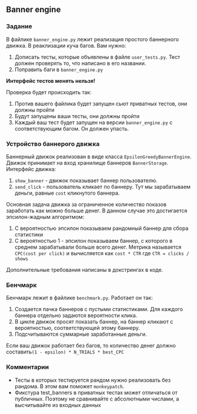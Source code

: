 ## Banner engine

### Задание
В файлике `banner_engine.py` лежит реализация простого баннерного движка. В реаклизации куча багов.
Вам нужно:
1. Дописать тесты, которые объявлены в файле `user_tests.py`. Тест должен проверять то, что написано в его названии.
2. Поправить баги в `banner_engine.py`

__Интерфейс тестов менять нельзя!__

Проверка будет происходить так:
1. Против вашего файлика будет запущен сьют приватных тестов, они должны пройти
2. Будут запущены ваши тесты, они должны пройти
3. Каждый ваш тест будет запущен на версии `banner_engine.py` с соответствующим багом. Он должен упасть.

### Устройство баннерого движка
Баннерный движок реализован в виде класса `EpsilonGreedyBannerEngine`. 
Движок принимает на вход хранилище баннеров `BannerStorage`. Интерфейс движка:
1. `show_banner` -  движок показывает баннер пользователю.
2. `send_click` - пользователь кликает по баннеру. Тут мы зарабатываем деньги, равные `cost` кликнутого баннера.

Основная задача движка за ограниченное количество показов заработать как можно больше денег.
В данном случае это достигается эпсилон-жадным алгоритмом:
1. С вероятностью эпсилон показываем рандомный баннер для сбора статистики
2. С вероятностью 1 - эпсилон показываем баннер, с которого в среднем зарабатывали больше всего денег.
Метрика называется `CPC(cost per click)` и вычисляется как `cost * CTR` где `CTR = clicks / shows`

Дополнительные требования написаны в докстрингах в коде.

### Бенчмарк

Бенчмарк лежит в файлике `benchmark.py`. Работает он так:
1. Создается пачка баннеров с пустыми статистиками. Для каждого баннера отдельно задаются вероятности клика.
2. В цикле движок просят показать баннер, на баннер кликают с вероятностью, соответствующей этому баннеру.
3. Подсчитываются суммарные заработанные деньги.

Если ваш движок работает без багов, то количество денег должно составить`(1 - epsilon) * N_TRIALS * best_CPC`

### Комментарии
* Тесты в которых тестируется рандом нужно реализовать без рандома. В этом вам поможет `monkeypatch`.
* Фикстура test_banners в приватных тестах может отличаться от публичных. Поэтому не сравнивайте с абсолютными числами, а высчитывайте из входных данных
